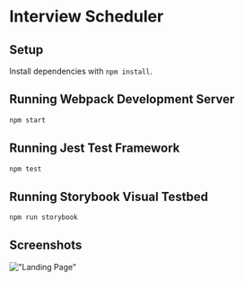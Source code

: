 # Interview Scheduler

## Setup

Install dependencies with `npm install`.

## Running Webpack Development Server

```sh
npm start
```

## Running Jest Test Framework

```sh
npm test
```

## Running Storybook Visual Testbed

```sh
npm run storybook
```

## Screenshots
!["Landing Page"](https://github.com/xazzer81/scheduler/blob/master/docs/Show.png?raw=true)
